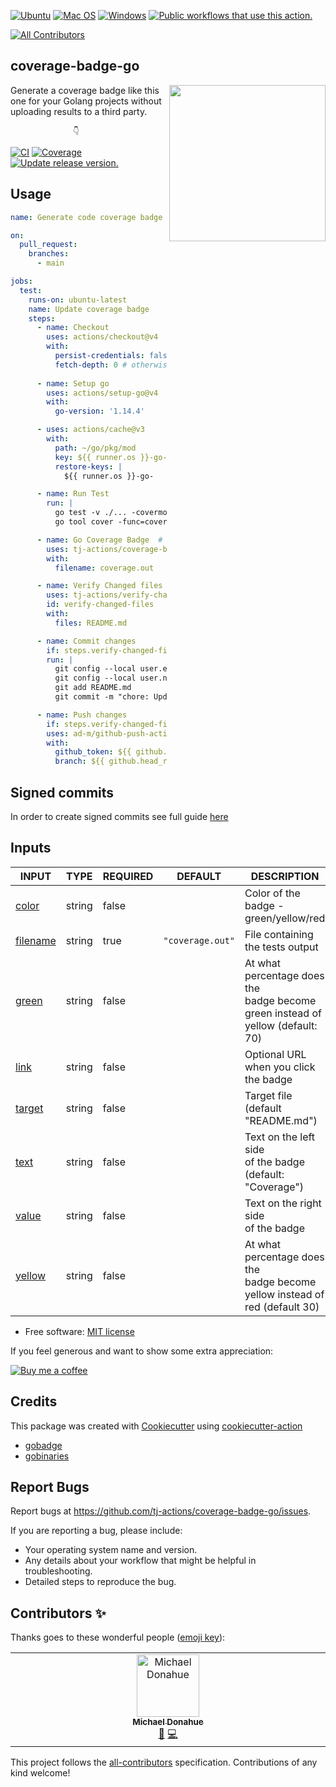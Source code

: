 [![Ubuntu](https://img.shields.io/badge/Ubuntu-E95420?style=for-the-badge\&logo=ubuntu\&logoColor=white)](https://docs.github.com/en/actions/reference/workflow-syntax-for-github-actions#jobsjob_idruns-on)
[![Mac OS](https://img.shields.io/badge/mac%20os-000000?style=for-the-badge\&logo=macos\&logoColor=F0F0F0)](https://docs.github.com/en/actions/reference/workflow-syntax-for-github-actions#jobsjob_idruns-on)
[![Windows](https://img.shields.io/badge/Windows-0078D6?style=for-the-badge\&logo=windows\&logoColor=white)](https://docs.github.com/en/actions/reference/workflow-syntax-for-github-actions#jobsjob_idruns-on)
[![Public workflows that use this action.](https://img.shields.io/endpoint?style=for-the-badge\&url=https%3A%2F%2Fused-by.vercel.app%2Fapi%2Fgithub-actions%2Fused-by%3Faction%3Dtj-actions%2Fcoverage-badge-go%26badge%3Dtrue)](https://github.com/search?o=desc\&q=tj-actions+coverage-badge-go+path%3A.github%2Fworkflows+language%3AYAML\&s=\&type=Code)

<!-- ALL-CONTRIBUTORS-BADGE:START - Do not remove or modify this section -->

[![All Contributors](https://img.shields.io/badge/all_contributors-1-orange.svg?style=flat-square)](#contributors-)

<!-- ALL-CONTRIBUTORS-BADGE:END -->

## coverage-badge-go

<img align="right" width="250px" src="https://user-images.githubusercontent.com/17484350/138557170-d8079b94-a517-4366-ade8-8d473e3f3f1d.jpg">

Generate a coverage badge like this one for your Golang projects without uploading results to a third party.

                  👇

[![CI](https://github.com/tj-actions/coverage-badge-go/workflows/CI/badge.svg)](https://github.com/tj-actions/coverage-badge-go/actions?query=workflow%3ACI)
[![Coverage](https://img.shields.io/badge/Coverage-100.0%25-brightgreen)](https://github.com/tj-actions/coverage-badge-go/actions/workflows/test.yml)
[![Update release version.](https://github.com/tj-actions/coverage-badge-go/workflows/Update%20release%20version./badge.svg)](https://github.com/tj-actions/coverage-badge-go/actions?query=workflow%3A%22Update+release+version.%22)

## Usage

```yaml
name: Generate code coverage badge

on:
  pull_request:
    branches:
      - main

jobs:
  test:
    runs-on: ubuntu-latest
    name: Update coverage badge
    steps:
      - name: Checkout
        uses: actions/checkout@v4
        with:
          persist-credentials: false # otherwise, the token used is the GITHUB_TOKEN, instead of your personal access token.
          fetch-depth: 0 # otherwise, there would be errors pushing refs to the destination repository.
      
      - name: Setup go
        uses: actions/setup-go@v4
        with:
          go-version: '1.14.4'

      - uses: actions/cache@v3
        with:
          path: ~/go/pkg/mod
          key: ${{ runner.os }}-go-${{ hashFiles('**/go.sum') }}
          restore-keys: |
            ${{ runner.os }}-go-

      - name: Run Test
        run: |
          go test -v ./... -covermode=count -coverprofile=coverage.out
          go tool cover -func=coverage.out -o=coverage.out

      - name: Go Coverage Badge  # Pass the `coverage.out` output to this action
        uses: tj-actions/coverage-badge-go@v2
        with:
          filename: coverage.out

      - name: Verify Changed files
        uses: tj-actions/verify-changed-files@v16
        id: verify-changed-files
        with:
          files: README.md

      - name: Commit changes
        if: steps.verify-changed-files.outputs.files_changed == 'true'
        run: |
          git config --local user.email "action@github.com"
          git config --local user.name "GitHub Action"
          git add README.md
          git commit -m "chore: Updated coverage badge."

      - name: Push changes
        if: steps.verify-changed-files.outputs.files_changed == 'true'
        uses: ad-m/github-push-action@master
        with:
          github_token: ${{ github.token }}
          branch: ${{ github.head_ref }}
```

## Signed commits

In order to create signed commits see full guide [here](https://httgp.com/signing-commits-in-github-actions/)

## Inputs

<!-- AUTO-DOC-INPUT:START - Do not remove or modify this section -->

|                          INPUT                           |  TYPE  | REQUIRED |     DEFAULT      |                                       DESCRIPTION                                       |
|----------------------------------------------------------|--------|----------|------------------|-----------------------------------------------------------------------------------------|
|     <a name="input_color"></a>[color](#input_color)      | string |  false   |                  |                       Color of the badge - <br>green/yellow/red                         |
| <a name="input_filename"></a>[filename](#input_filename) | string |   true   | `"coverage.out"` |                            File containing the tests output                             |
|     <a name="input_green"></a>[green](#input_green)      | string |  false   |                  | At what percentage does the <br>badge become green instead of <br>yellow (default: 70)  |
|       <a name="input_link"></a>[link](#input_link)       | string |  false   |                  |                       Optional URL when you click <br>the badge                         |
|    <a name="input_target"></a>[target](#input_target)    | string |  false   |                  |                            Target file (default "README.md")                            |
|       <a name="input_text"></a>[text](#input_text)       | string |  false   |                  |              Text on the left side <br>of the badge (default: "Coverage")               |
|     <a name="input_value"></a>[value](#input_value)      | string |  false   |                  |                        Text on the right side <br>of the badge                          |
|    <a name="input_yellow"></a>[yellow](#input_yellow)    | string |  false   |                  |  At what percentage does the <br>badge become yellow instead of <br>red (default 30)    |

<!-- AUTO-DOC-INPUT:END -->

*   Free software: [MIT license](LICENSE)

If you feel generous and want to show some extra appreciation:

[![Buy me a coffee][buymeacoffee-shield]][buymeacoffee]

[buymeacoffee]: https://www.buymeacoffee.com/jackton1

[buymeacoffee-shield]: https://www.buymeacoffee.com/assets/img/custom_images/orange_img.png

## Credits

This package was created with [Cookiecutter](https://github.com/cookiecutter/cookiecutter) using [cookiecutter-action](https://github.com/tj-actions/cookiecutter-action)

*   [gobadge](https://github.com/AlexBeauchemin/gobadge)
*   [gobinaries](https://github.com/tj/gobinaries)

## Report Bugs

Report bugs at https://github.com/tj-actions/coverage-badge-go/issues.

If you are reporting a bug, please include:

*   Your operating system name and version.
*   Any details about your workflow that might be helpful in troubleshooting.
*   Detailed steps to reproduce the bug.

## Contributors ✨

Thanks goes to these wonderful people ([emoji key](https://allcontributors.org/docs/en/emoji-key)):

<!-- ALL-CONTRIBUTORS-LIST:START - Do not remove or modify this section -->

<!-- prettier-ignore-start -->

<!-- markdownlint-disable -->

<table>
  <tbody>
    <tr>
      <td align="center" valign="top" width="14.28%"><a href="https://github.com/mdonahue-godaddy"><img src="https://avatars.githubusercontent.com/u/81647737?v=4?s=100" width="100px;" alt="Michael Donahue"/><br /><sub><b>Michael Donahue</b></sub></a><br /><a href="https://github.com/tj-actions/coverage-badge-go/issues?q=author%3Amdonahue-godaddy" title="Bug reports">🐛</a> <a href="https://github.com/tj-actions/coverage-badge-go/commits?author=mdonahue-godaddy" title="Code">💻</a></td>
    </tr>
  </tbody>
</table>

<!-- markdownlint-restore -->

<!-- prettier-ignore-end -->

<!-- ALL-CONTRIBUTORS-LIST:END -->

This project follows the [all-contributors](https://github.com/all-contributors/all-contributors) specification. Contributions of any kind welcome!
